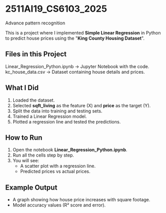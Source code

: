 # 2511AI19_CS6103_2025
Advance pattern recognition

This is a project where I implemented **Simple Linear Regression** in Python to predict house prices using the "**King County Housing Dataset**".

## Files in this Project
Linear_Regression_Python.ipynb -> Jupyter Notebook with the code.  
kc_house_data.csv -> Dataset containing house details and prices.  

## What I Did
1. Loaded the dataset.  
2. Selected **sqft_living** as the feature (X) and **price** as the target (Y).  
3. Split the data into training and testing sets.  
4. Trained a Linear Regression model.  
5. Plotted a regression line and tested the predictions.  

## How to Run
1. Open the notebook **Linear_Regression_Python.ipynb**.  
2. Run all the cells step by step.  
3. You will see:  
   - A scatter plot with a regression line.  
   - Predicted prices vs actual prices.  

## Example Output
- A graph showing how house price increases with square footage.  
- Model accuracy values (R² score and error).   

